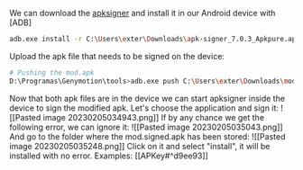 We can download the [apksigner](https://apkpure.com/apk-signer/com.haibison.apksigner/download) and install it in our Android device with [ADB] 
```bash
adb.exe install -r C:\Users\exter\Downloads\apk-signer_7.0.3_Apkpure.apk
```
Upload the apk file that needs to be signed on the device:
```bash
# Pushing the mod.apk
D:\Programas\Genymotion\tools>adb.exe push C:\Users\exter\Downloads\mod.apk /storage/emulated/0/Download
```
Now that both apk files are in the device we can start apksigner inside the device to sign the modified apk. Let's choose the application and sign it:
![[Pasted image 20230205034943.png]]
If by any chance we get the following error, we can ignore it:
![[Pasted image 20230205035043.png]]
And go to the folder where the mod.signed.apk has been stored:
![[Pasted image 20230205035248.png]]
Click on it and select "install", it will be installed with no error.
Examples:
[[APKey#^d9ee93]]